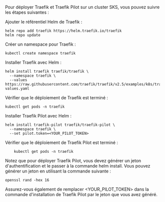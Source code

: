 Pour déployer Traefik et Traefik Pilot sur un cluster SKS, vous pouvez suivre les étapes suivantes :

Ajouter le référentiel Helm de Traefik :

```
helm repo add traefik https://helm.traefik.io/traefik
helm repo update
```

Créer un namespace pour Traefik :
```
kubectl create namespace traefik
```

Installer Traefik avec Helm :
```
helm install traefik traefik/traefik \
  --namespace traefik \
  --values https://raw.githubusercontent.com/traefik/traefik/v2.5/examples/k8s/traefik-values.yaml
```

Vérifier que le déploiement de Traefik est terminé :

```
kubectl get pods -n traefik
```

Installer Traefik Pilot avec Helm :
```
helm install traefik-pilot traefik/traefik-pilot \
  --namespace traefik \
  --set pilot.token=<YOUR_PILOT_TOKEN>
```
Vérifier que le déploiement de Traefik Pilot est terminé :
```
    kubectl get pods -n traefik
```
Notez que pour déployer Traefik Pilot, vous devez générer un jeton d'authentification et le passer à la commande helm install. Vous pouvez générer un jeton en utilisant la commande suivante :
```
openssl rand -hex 16
```
Assurez-vous également de remplacer <YOUR_PILOT_TOKEN> dans la commande d'installation de Traefik Pilot par le jeton que vous avez généré.

